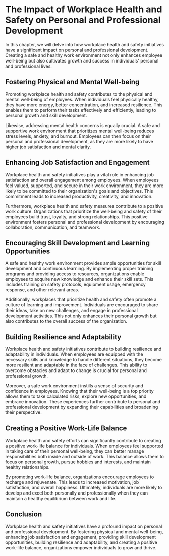 # The Impact of Workplace Health and Safety on Personal and Professional Development

In this chapter, we will delve into how workplace health and safety initiatives have a significant impact on personal and professional development. Creating a safe and healthy work environment not only enhances employee well-being but also cultivates growth and success in individuals' personal and professional lives.

## Fostering Physical and Mental Well-being

Promoting workplace health and safety contributes to the physical and mental well-being of employees. When individuals feel physically healthy, they have more energy, better concentration, and increased resilience. This enables them to perform their tasks effectively and efficiently, leading to personal growth and skill development.

Likewise, addressing mental health concerns is equally crucial. A safe and supportive work environment that prioritizes mental well-being reduces stress levels, anxiety, and burnout. Employees can then focus on their personal and professional development, as they are more likely to have higher job satisfaction and mental clarity.

## Enhancing Job Satisfaction and Engagement

Workplace health and safety initiatives play a vital role in enhancing job satisfaction and overall engagement among employees. When employees feel valued, supported, and secure in their work environment, they are more likely to be committed to their organization's goals and objectives. This commitment leads to increased productivity, creativity, and innovation.

Furthermore, workplace health and safety measures contribute to a positive work culture. Organizations that prioritize the well-being and safety of their employees build trust, loyalty, and strong relationships. This positive environment fosters personal and professional development by encouraging collaboration, communication, and teamwork.

## Encouraging Skill Development and Learning Opportunities

A safe and healthy work environment provides ample opportunities for skill development and continuous learning. By implementing proper training programs and providing access to resources, organizations enable employees to acquire new knowledge and enhance their skill sets. This includes training on safety protocols, equipment usage, emergency response, and other relevant areas.

Additionally, workplaces that prioritize health and safety often promote a culture of learning and improvement. Individuals are encouraged to share their ideas, take on new challenges, and engage in professional development activities. This not only enhances their personal growth but also contributes to the overall success of the organization.

## Building Resilience and Adaptability

Workplace health and safety initiatives contribute to building resilience and adaptability in individuals. When employees are equipped with the necessary skills and knowledge to handle different situations, they become more resilient and adaptable in the face of challenges. This ability to overcome obstacles and adapt to change is crucial for personal and professional growth.

Moreover, a safe work environment instills a sense of security and confidence in employees. Knowing that their well-being is a top priority allows them to take calculated risks, explore new opportunities, and embrace innovation. These experiences further contribute to personal and professional development by expanding their capabilities and broadening their perspective.

## Creating a Positive Work-Life Balance

Workplace health and safety efforts can significantly contribute to creating a positive work-life balance for individuals. When employees feel supported in taking care of their personal well-being, they can better manage responsibilities both inside and outside of work. This balance allows them to focus on personal growth, pursue hobbies and interests, and maintain healthy relationships.

By promoting work-life balance, organizations encourage employees to recharge and rejuvenate. This leads to increased motivation, job satisfaction, and overall happiness. Ultimately, individuals are more likely to develop and excel both personally and professionally when they can maintain a healthy equilibrium between work and life.

## Conclusion

Workplace health and safety initiatives have a profound impact on personal and professional development. By fostering physical and mental well-being, enhancing job satisfaction and engagement, providing skill development opportunities, building resilience and adaptability, and creating a positive work-life balance, organizations empower individuals to grow and thrive.
